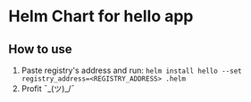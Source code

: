 # Helm Chart for hello app

## How to use

1. Paste registry's address and run: `helm install hello --set registry_address=<REGISTRY_ADDRESS> .helm`
1. Profit ¯\_(ツ)_/¯
